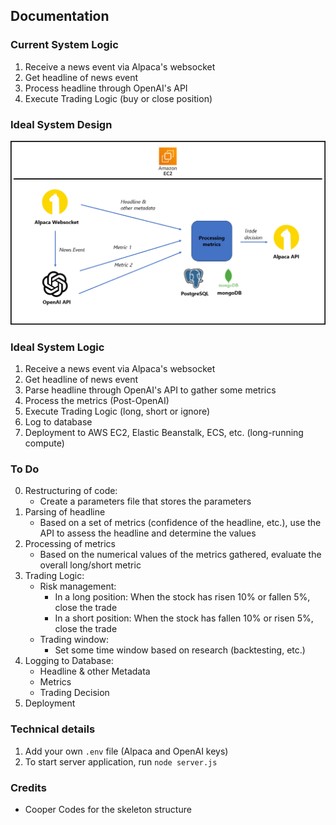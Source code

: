 ## Documentation

### Current System Logic
1. Receive a news event via Alpaca's websocket
2. Get headline of news event
3. Process headline through OpenAI's API
4. Execute Trading Logic (buy or close position)

### Ideal System Design
![](systemdesign.png)

### Ideal System Logic
1. Receive a news event via Alpaca's websocket
2. Get headline of news event
3. Parse headline through OpenAI's API to gather some metrics
4. Process the metrics (Post-OpenAI)
5. Execute Trading Logic (long, short or ignore)
6. Log to database
7. Deployment to AWS EC2, Elastic Beanstalk, ECS, etc. (long-running compute)

### To Do
0. Restructuring of code:
    * Create a parameters file that stores the parameters
1. Parsing of headline
    * Based on a set of metrics (confidence of the headline, etc.), use the API to assess the headline and determine the values 
2. Processing of metrics
    * Based on the numerical values of the metrics gathered, evaluate the overall long/short metric
3. Trading Logic:
    * Risk management:
        - In a long position: When the stock has risen 10% or fallen 5%, close the trade
        - In a short position: When the stock has fallen 10% or risen 5%, close the trade
    * Trading window:
        - Set some time window based on research (backtesting, etc.)
4. Logging to Database:
    * Headline & other Metadata
    * Metrics
    * Trading Decision
5. Deployment

### Technical details
1. Add your own `.env` file (Alpaca and OpenAI keys)
2. To start server application, run `node server.js`

### Credits
- Cooper Codes for the skeleton structure